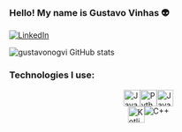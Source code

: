 ### Hello! My name is Gustavo Vinhas 👽
[![LinkedIn](https://img.shields.io/badge/LinkedIn-0077B5?style=for-the-badge&logo=linkedin&logoColor=white
)](https://www.linkedin.com/in/gustavo-vinhas-0ab143268?lipi=urn%3Ali%3Apage%3Ad_flagship3_profile_view_base_contact_details%3BzMmyAVypR2alltbBxQDLeA%3D%3D)

![gustavonogvi GitHub stats](https://github-readme-stats.vercel.app/api?username=gustavonogvi&show_icons=true&theme=tokyonight)

### Technologies I use:

<div style="display: flex; justify-content: center;">
    <img src="https://img.shields.io/badge/Java-ED8B00?style=for-the-badge&logo=openjdk&logoColor=white" alt="Java" height="30">
    <img src="https://img.shields.io/badge/Python-3776AB?style=for-the-badge&logo=python&logoColor=white" alt="Python" height="30">
    <img src="https://img.shields.io/badge/JavaScript-F7DF1E?style=for-the-badge&logo=javascript&logoColor=black" alt="JavaScript" height="30">
</div>
<div style="display: flex; justify-content: center;">
    <img src="https://img.shields.io/badge/Kotlin-0095D5?style=for-the-badge&logo=kotlin&logoColor=white" alt="Kotlin" height="30">
    <img src="https://img.shields.io/badge/C%2B%2B-00599C?style=for-the-badge&logo=c%2B%2B&logoColor=white" alt="C++">
</div>
    
